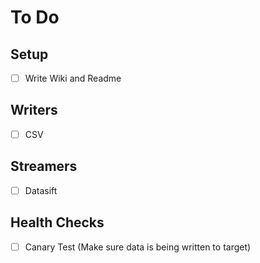 # To Do

## Setup
- [ ] Write Wiki and Readme


## Writers
- [ ] CSV

## Streamers
- [ ] Datasift

## Health Checks
- [ ] Canary Test (Make sure data is being written to target)
